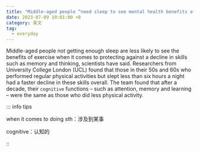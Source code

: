 ```yaml
---
title: "Middle-aged people “need sleep to see mental health benefits of exercise”"
date: 2023-07-09 19:01:00 +8
category: 英文
tag:
  - everyday
---
```


Middle-aged people not getting enough sleep are less likely to see the benefits of exercise when it comes to protecting against a decline in skills such as memory and thinking, scientists have said. Researchers from University College London (UCL) found that those in their 50s and 60s who performed regular physical activities but slept less than six hours a night had a faster decline in these skills overall. The team found that after a decade, their `cognitive` functions – such as attention, memory and learning – were the same as those who did less physical activity.

::: info tips

when it comes to doing sth：涉及到某事

cognitive：认知的

::
